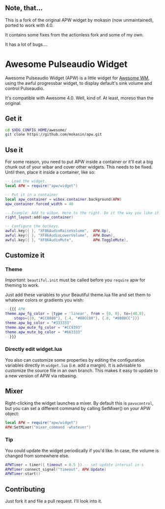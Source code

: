 Note, that…
-----------
This is a fork of the original APW widget by mokasin (now unmaintained), ported to work with 4.0.

It contains some fixes from the actionless fork and some of my own.

It has a lot of bugs....

Awesome Pulseaudio Widget
=========================

Awesome Pulseaudio Widget (APW) is a little widget for
[Awesome WM](http://awesome.naquadah.org/), using the awful progressbar widget,
to display default's sink volume and control Pulseaudio.

It's compatible with Awesome 4.0.  Well, kind of.  At least, moreso than the original.


Get it
------

```sh
cd $XDG_CONFIG_HOME/awesome/
git clone https://github.com/mokasin/apw.git
```

Use it
------

For some reason, you need to put APW inside a container or it'll eat a big chunk out of your wibar and cover other widgets.
This needs to be fixed.  Until then, place it inside a container, like so:

```lua
-- Load the widget.
local APW = require("apw/widget")

-- Put it in a container
local apw_container = wibox.container.background(APW)
apw_container.forced_width = 40

-- Example: Add to wibox. Here to the right. Do it the way you like it.
right_layout:add(apw_container)

-- Configure the hotkeys.
awful.key({ }, "XF86AudioRaiseVolume",  APW.Up),
awful.key({ }, "XF86AudioLowerVolume",  APW.Down),
awful.key({ }, "XF86AudioMute",         APW.ToggleMute),

```

Customize it
------------

### Theme

*Important:* `beautiful.init` must be called before you `require` apw for
theming to work.

Just add these variables to your Beautiful theme.lua file and set them
to whatever colors or gradients you wish:

```lua
--{{{ APW
theme.apw_fg_color = {type = 'linear', from = {0, 0}, to={40,0},
    stops={{0, "#CC8888"}, {.4, "#88CC88"}, {.8, "#8888CC"}}}
theme.apw_bg_color = "#333333"
theme.apw_mute_fg_color = "#CC9393"
theme.apw_mute_bg_color = "#663333"
--}}}

```

### Directly edit widget.lua

You also can customize some properties by editing the configuration variables
directly in `widget.lua` (i.e. add a margin).
It is advisable to customize the source file in an own branch. This makes it
easy to update to a new version of APW via rebasing.

Mixer
----

Right-clicking the widget launches a mixer.  By default this is `pavucontrol`,
but you can set a different command by calling SetMixer() on your APW object:

```lua
local APW = require("apw/widget")
APW:SetMixer("mixer_command -whatever")
```

### Tip
You could update the widget periodically if you'd like. In case, the volume is
changed from somewhere else.

```lua
APWTimer = timer({ timeout = 0.5 }) -- set update interval in s
APWTimer:connect_signal("timeout", APW.Update)
APWTimer:start()
```

Contributing
------------
Just fork it and file a pull request. I'll look into it.
